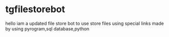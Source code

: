 # tgfilestorebot
hello iam a updated file store bot to use store files using special links made by using pyrogram,sql database,python
